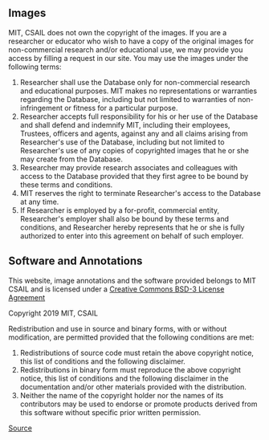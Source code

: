## Images

MIT, CSAIL does not own the copyright of the images. If you are a researcher or educator who wish to have a copy of the original images for non-commercial research and/or educational use, we may provide you access by filling a request in our site. You may use the images under the following terms:

1. Researcher shall use the Database only for non-commercial research and educational purposes. MIT makes no representations or warranties regarding the Database, including but not limited to warranties of non-infringement or fitness for a particular purpose.
2. Researcher accepts full responsibility for his or her use of the Database and shall defend and indemnify MIT, including their employees, Trustees, officers and agents, against any and all claims arising from Researcher's use of the Database, including but not limited to Researcher's use of any copies of copyrighted images that he or she may create from the Database.
3. Researcher may provide research associates and colleagues with access to the Database provided that they first agree to be bound by these terms and conditions.
4. MIT reserves the right to terminate Researcher's access to the Database at any time.
5. If Researcher is employed by a for-profit, commercial entity, Researcher's employer shall also be bound by these terms and conditions, and Researcher hereby represents that he or she is fully authorized to enter into this agreement on behalf of such employer.

## Software and Annotations

This website, image annotations and the software provided belongs to MIT CSAIL and is licensed under a [Creative Commons BSD-3 License Agreement](https://opensource.org/licenses/BSD-3-Clause)

Copyright 2019 MIT, CSAIL

Redistribution and use in source and binary forms, with or without modification, are permitted provided that the following conditions are met:

1. Redistributions of source code must retain the above copyright notice, this list of conditions and the following disclaimer.
2. Redistributions in binary form must reproduce the above copyright notice, this list of conditions and the following disclaimer in the documentation and/or other materials provided with the distribution.
3. Neither the name of the copyright holder nor the names of its contributors may be used to endorse or promote products derived from this software without specific prior written permission.

[Source](https://groups.csail.mit.edu/vision/datasets/ADE20K/terms/)
